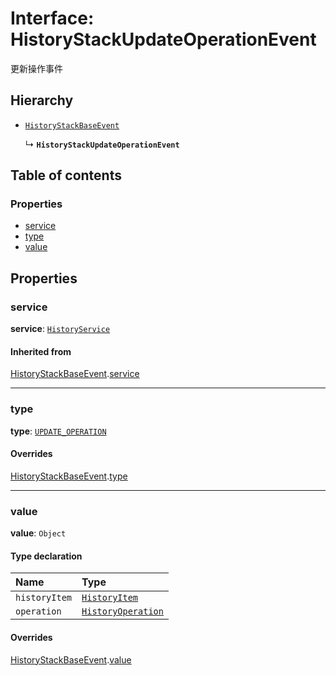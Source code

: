 # Interface: HistoryStackUpdateOperationEvent

更新操作事件

## Hierarchy

* [`HistoryStackBaseEvent`](/en/auto-docs/free-layout-editor/interfaces/HistoryStackBaseEvent.md)

  ↳ **`HistoryStackUpdateOperationEvent`**

## Table of contents

### Properties

* [service](/en/auto-docs/free-layout-editor/interfaces/HistoryStackUpdateOperationEvent.md#service)
* [type](/en/auto-docs/free-layout-editor/interfaces/HistoryStackUpdateOperationEvent.md#type)
* [value](/en/auto-docs/free-layout-editor/interfaces/HistoryStackUpdateOperationEvent.md#value)

## Properties

### service

**service**: [`HistoryService`](/en/auto-docs/free-layout-editor/classes/HistoryService.md)

#### Inherited from

[HistoryStackBaseEvent](/en/auto-docs/free-layout-editor/interfaces/HistoryStackBaseEvent.md).[service](/en/auto-docs/free-layout-editor/interfaces/HistoryStackBaseEvent.md#service)

***

### type

**type**: [`UPDATE_OPERATION`](/en/auto-docs/free-layout-editor/enums/HistoryStackChangeType.md#update_operation)

#### Overrides

[HistoryStackBaseEvent](/en/auto-docs/free-layout-editor/interfaces/HistoryStackBaseEvent.md).[type](/en/auto-docs/free-layout-editor/interfaces/HistoryStackBaseEvent.md#type)

***

### value

**value**: `Object`

#### Type declaration

| Name | Type |
| :------ | :------ |
| `historyItem` | [`HistoryItem`](/en/auto-docs/free-layout-editor/interfaces/HistoryItem.md) |
| `operation` | [`HistoryOperation`](/en/auto-docs/free-layout-editor/interfaces/HistoryOperation.md) |

#### Overrides

[HistoryStackBaseEvent](/en/auto-docs/free-layout-editor/interfaces/HistoryStackBaseEvent.md).[value](/en/auto-docs/free-layout-editor/interfaces/HistoryStackBaseEvent.md#value)
